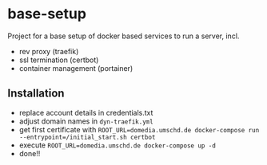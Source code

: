 # base-setup

Project for a base setup of docker based services to run a server, incl.

- rev proxy (traefik)
- ssl termination (certbot)
- container management (portainer)

## Installation

- replace account details in credentials.txt
- adjust domain names in `dyn-traefik.yml`
- get first certificate with `ROOT_URL=domedia.umschd.de docker-compose run --entrypoint=/initial_start.sh certbot`
- execute `ROOT_URL=domedia.umschd.de docker-compose up -d`
- done!!
